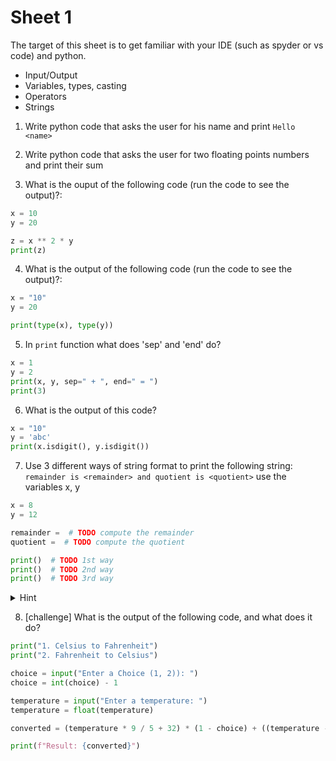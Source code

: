# Sheet 1

The target of this sheet is to get familiar with your IDE (such as spyder or vs
code) and python.

- Input/Output
- Variables, types, casting
- Operators
- Strings


1. Write python code that asks the user for his name and print `Hello <name>`

2. Write python code that asks the user for two floating points numbers and print their sum

3. What is the ouput of the following code (run the code to see the output)?:

```python
x = 10
y = 20

z = x ** 2 * y
print(z)
```

4. What is the output of the following code (run the code to see the output)?:

```python
x = "10"
y = 20

print(type(x), type(y))
```

5. In `print` function what does 'sep' and 'end' do?

```python
x = 1
y = 2
print(x, y, sep=" + ", end=" = ")
print(3)
```

6. What is the output of this code?

```python
x = "10"
y = 'abc'
print(x.isdigit(), y.isdigit())
```

7. Use 3 different ways of string format to print the following string:
`remainder is <remainder> and quotient is <quotient>` use the variables x, y

```python
x = 8
y = 12

remainder =  # TODO compute the remainder
quotient =  # TODO compute the quotient

print()  # TODO 1st way
print()  # TODO 2nd way
print()  # TODO 3rd way 
```

<details>
<summary>Hint</summary>

```python
print("{}, {}".format("Hello", "World")) # Hello, World
print("{0}, {0}".format("Hello", "World")) # Hello, Hello
h = "Hello"
w = "World"
print(f"{h}, {w}") # Hello, World
```

</details>

8. [challenge] What is the output of the following code, and what does it do?

```python
print("1. Celsius to Fahrenheit")
print("2. Fahrenheit to Celsius")

choice = input("Enter a Choice (1, 2)): ")
choice = int(choice) - 1

temperature = input("Enter a temperature: ")
temperature = float(temperature)

converted = (temperature * 9 / 5 + 32) * (1 - choice) + ((temperature - 32) * 5 / 9) * choice

print(f"Result: {converted}")
```

